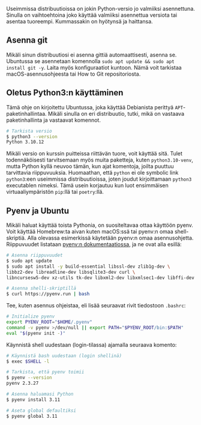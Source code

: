 Useimmissa distribuutioissa on jokin Python-versio jo valmiiksi asennettuna. Sinulla on vaihtoehtoina joko käyttää valmiiksi asennettua versiota tai asentaa tuoreempi. Kummassakin on hyötynsä ja haittansa.

## Asenna git

Mikäli sinun distribuutiosi ei asenna gittiä automaattisesti, asenna se. Ubuntussa se asennetaan komennolla `sudo apt update && sudo apt install git -y`. Laita myös konfiguraatiot kuntoon. Nämä voit tarkistaa macOS-asennusohjeesta tai How to Git repositoriosta.

## Oletus Python3:n käyttäminen

Tämä ohje on kirjoitettu Ubuntussa, joka käyttää Debianista perittyä `APT`-paketinhallintaa. Mikäli sinulla on eri distribuutio, tutki, mikä on vastaava paketinhallinta ja vastaavat komennot.

```bash
# Tarkista versio
$ python3 --version
Python 3.10.12
```

Mikäli versio on kurssin puitteissa riittävän tuore, voit käyttää sitä. Tulet todennäköisesti tarvitsemaan myös muita paketteja, kuten `python3.10-venv`, mutta Python kyllä neuvoo tämän, kun ajat komentoja, joilta puuttuu tarvittavia riippuvuuksia. Huomaathan, että `python` ei ole symbolic link `python3`:een useimmissa distribuutioissa, joten joudut kirjoittamaan `python3` executablen nimeksi. Tämä usein korjautuu kun luot ensimmäisen virtuaaliympäristön `pip`:llä tai `poetry`:llä.

## Pyenv ja Ubuntu

Mikäli haluat käyttää toista Pythonia, on suositeltavaa ottaa käyttöön pyenv. Voit käyttää Homebrew:ta aivan kuten macOS:ssä tai pyenv:n omaa shell-skriptiä. Alla olevassa esimerkissä käytetään pyenv:n omaa asennusohjetta. Riippuvuudet listataan [pyenv:n dokumentaatiossa](https://github.com/pyenv/pyenv/wiki#suggested-build-environment), ja ne ovat alla esillä:

```bash
# Asenna riippuvuudet
$ sudo apt update
$ sudo apt install -y build-essential libssl-dev zlib1g-dev \
libbz2-dev libreadline-dev libsqlite3-dev curl \
libncursesw5-dev xz-utils tk-dev libxml2-dev libxmlsec1-dev libffi-dev liblzma-dev

# Asenna shelli-skriptillä
$ curl https://pyenv.run | bash
```

Tee, kuten asennus ohjeistaa, eli lisää seuraavat rivit tiedostoon `.bashrc`:

```bash
# Initialize pyenv
export PYENV_ROOT="$HOME/.pyenv"
command -v pyenv >/dev/null || export PATH="$PYENV_ROOT/bin:$PATH"
eval "$(pyenv init -)"
```

Käynnistä shell uudestaan (login-tilassa) ajamalla seuraava komento:

```bash
# Käynnistä bash uudestaan (login shellinä)
$ exec $SHELL -l

# Tarkista, että pyenv toimii
$ pyenv --version
pyenv 2.3.27

# Asenna haluamasi Python
$ pyenv install 3.11

# Aseta global defaultiksi
$ pyenv global 3.11
```

